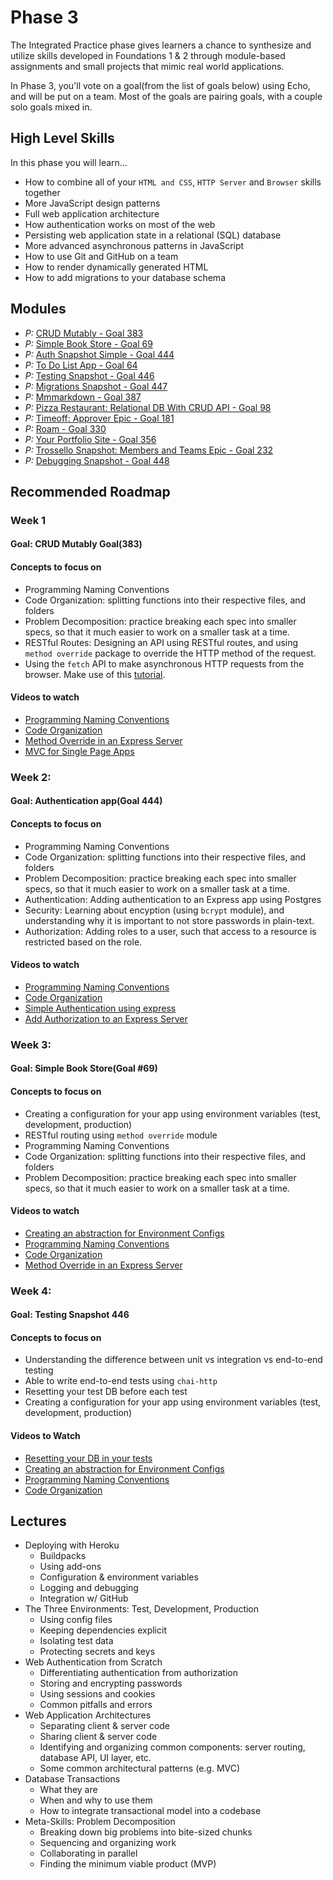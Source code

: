 # Phase 3

The Integrated Practice phase gives learners a chance to synthesize and utilize skills developed in Foundations 1 & 2 through module-based assignments and small projects that mimic real world applications.

In Phase 3, you'll vote on a goal(from the list of goals below) using Echo, and will be put on a team. Most of the goals are pairing goals, with a couple solo goals mixed in.

## High Level Skills

In this phase you will learn…

- How to combine all of your `HTML and CSS`, `HTTP Server` and `Browser` skills together
- More JavaScript design patterns
- Full web application architecture
- How authentication works on most of the web
- Persisting web application state in a relational (SQL) database
- More advanced asynchronous patterns in JavaScript
- How to use Git and GitHub on a team
- How to render dynamically generated HTML
- How to add migrations to your database schema

## Modules

- _P:_ [CRUD Mutably - Goal 383](../../modules/CRUD-Mutability--Goal-383)
- _P:_ [Simple Book Store - Goal 69](../../modules/Simple-Book-Store--Goal-69)
- _P:_ [Auth Snapshot Simple - Goal 444](../../modules/Auth-Snapshot-Simple--Goal-444)
- _P:_ [To Do List App - Goal 64](../../modules/To-Do-List-App--Goal-64)
- _P:_ [Testing Snapshot - Goal 446](../../modules/Testing-Snapshot--Goal-446)
- _P:_ [Migrations Snapshot - Goal 447](../../modules/Migrations-Snapshot--Goal-447)
- _P:_ [Mmmarkdown - Goal 387](../../modules/Mmmarkdown--Goal-387)
- _P:_ [Pizza Restaurant: Relational DB With CRUD API - Goal 98](../../modules/Pizza-Restaurant-Relational-DB-Schema-With-CRUD-API--Goal-98)
- _P:_ [Timeoff: Approver Epic - Goal 181](../../modules/Timeoff-Approver-Epic--Goal-181)
- _P:_ [Roam - Goal 330](../../modules/Roam--Goal-330)
- _P:_ [Your Portfolio Site - Goal 356](../../modules/Your-Portfolio-Site--Goal-356)
- _P:_ [Trossello Snapshot: Members and Teams Epic - Goal 232](../../modules/Trosello-Snapshot-Members-And-Teams-Epic--Goal-232)
- _P:_ [Debugging Snapshot - Goal 448](../../modules/Debugging-Snapshot--Goal-448)


## Recommended Roadmap

### Week 1

#### Goal: CRUD Mutably Goal(383)

#### Concepts to focus on
- Programming Naming Conventions
- Code Organization: splitting functions into their respective files, and folders
- Problem Decomposition: practice breaking each spec into smaller specs, so that it much easier to work on a smaller task at a time.
- RESTful Routes: Designing an API using RESTful routes, and using `method override` package to override the HTTP method of the request.
- Using the `fetch` API to make asynchronous HTTP requests from the browser. Make use of this [tutorial](https://davidwalsh.name/fetch).

#### Videos to watch
- [Programming Naming Conventions](https://www.youtube.com/watch?v=IMxfIUzoy5A&list=PLcSbxZVkmW_gHJIVLffRGJ4FRXy9LNabc&index=1)
- [Code Organization](https://www.youtube.com/watch?v=q4J3QjKlKlg&list=PLcSbxZVkmW_gHJIVLffRGJ4FRXy9LNabc&index=2)
- [Method Override in an Express Server](https://www.youtube.com/watch?v=RuvqCpY_Q50&index=10&list=PLcSbxZVkmW_gHJIVLffRGJ4FRXy9LNabc)
- [MVC for Single Page Apps](https://www.youtube.com/watch?v=lJYTnhqh3-U&index=8&list=PLcSbxZVkmW_gHJIVLffRGJ4FRXy9LNabc)

### Week 2:

#### Goal: Authentication app(Goal 444)

#### Concepts to focus on
- Programming Naming Conventions
- Code Organization: splitting functions into their respective files, and folders
- Problem Decomposition: practice breaking each spec into smaller specs, so that it much easier to work on a smaller task at a time.
- Authentication: Adding authentication to an Express app using Postgres
- Security: Learning about encyption (using `bcrypt` module), and understanding why it is important to not store passwords in plain-text.
- Authorization: Adding roles to a user, such that access to a resource is restricted based on the role.

#### Videos to watch
- [Programming Naming Conventions](https://www.youtube.com/watch?v=IMxfIUzoy5A&list=PLcSbxZVkmW_gHJIVLffRGJ4FRXy9LNabc&index=1)
- [Code Organization](https://www.youtube.com/watch?v=q4J3QjKlKlg&list=PLcSbxZVkmW_gHJIVLffRGJ4FRXy9LNabc&index=2)
- [Simple Authentication using express](https://www.youtube.com/watch?v=zY18L-wv0XU&list=PLcSbxZVkmW_gHJIVLffRGJ4FRXy9LNabc&index=3)
- [Add Authorization to an Express Server](https://www.youtube.com/watch?v=GLgNR1A0h_E&list=PLcSbxZVkmW_gHJIVLffRGJ4FRXy9LNabc&index=5)


### Week 3:

#### Goal: Simple Book Store(Goal #69)

#### Concepts to focus on
- Creating a configuration for your app using environment variables (test, development, production)
- RESTful routing using `method override` module
- Programming Naming Conventions
- Code Organization: splitting functions into their respective files, and folders
- Problem Decomposition: practice breaking each spec into smaller specs, so that it much easier to work on a smaller task at a time.

#### Videos to watch
- [Creating an abstraction for Environment Configs](https://www.youtube.com/watch?v=Yyh62EVrZO8&list=PLcSbxZVkmW_gHJIVLffRGJ4FRXy9LNabc&index=9)
- [Programming Naming Conventions](https://www.youtube.com/watch?v=IMxfIUzoy5A&list=PLcSbxZVkmW_gHJIVLffRGJ4FRXy9LNabc&index=1)
- [Code Organization](https://www.youtube.com/watch?v=q4J3QjKlKlg&list=PLcSbxZVkmW_gHJIVLffRGJ4FRXy9LNabc&index=2)
- [Method Override in an Express Server](https://www.youtube.com/watch?v=RuvqCpY_Q50&index=10&list=PLcSbxZVkmW_gHJIVLffRGJ4FRXy9LNabc)

### Week 4:

#### Goal: Testing Snapshot 446

#### Concepts to focus on
- Understanding the difference between unit vs integration vs end-to-end testing
- Able to write end-to-end tests using `chai-http`
- Resetting your test DB before each test
- Creating a configuration for your app using environment variables (test, development, production)

#### Videos to Watch
- [Resetting your DB in your tests](https://www.youtube.com/watch?v=dzRRLCEqfpY&list=PLcSbxZVkmW_gHJIVLffRGJ4FRXy9LNabc&index=6)
- [Creating an abstraction for Environment Configs](https://www.youtube.com/watch?v=Yyh62EVrZO8&list=PLcSbxZVkmW_gHJIVLffRGJ4FRXy9LNabc&index=9)
- [Programming Naming Conventions](https://www.youtube.com/watch?v=IMxfIUzoy5A&list=PLcSbxZVkmW_gHJIVLffRGJ4FRXy9LNabc&index=1)
- [Code Organization](https://www.youtube.com/watch?v=q4J3QjKlKlg&list=PLcSbxZVkmW_gHJIVLffRGJ4FRXy9LNabc&index=2)


## Lectures

- Deploying with Heroku
  - Buildpacks
  - Using add-ons
  - Configuration & environment variables
  - Logging and debugging
  - Integration w/ GitHub
- The Three Environments: Test, Development, Production
  - Using config files
  - Keeping dependencies explicit
  - Isolating test data
  - Protecting secrets and keys
- Web Authentication from Scratch
  - Differentiating authentication from authorization
  - Storing and encrypting passwords
  - Using sessions and cookies
  - Common pitfalls and errors
- Web Application Architectures
  - Separating client & server code
  - Sharing client & server code
  - Identifying and organizing common components: server routing, database API, UI layer, etc.
  - Some common architectural patterns (e.g. MVC)
- Database Transactions
  - What they are
  - When and why to use them
  - How to integrate transactional model into a codebase
- Meta-Skills: Problem Decomposition
  - Breaking down big problems into bite-sized chunks
  - Sequencing and organizing work
  - Collaborating in parallel
  - Finding the minimum viable product (MVP)


